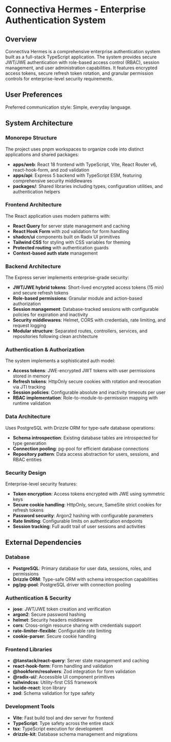 # Connectiva Hermes - Enterprise Authentication System

## Overview

Connectiva Hermes is a comprehensive enterprise authentication system built as a full-stack TypeScript application. The system provides secure JWT/JWE authentication with role-based access control (RBAC), session management, and user administration capabilities. It features encrypted access tokens, secure refresh token rotation, and granular permission controls for enterprise-level security requirements.

## User Preferences

Preferred communication style: Simple, everyday language.

## System Architecture

### Monorepo Structure
The project uses pnpm workspaces to organize code into distinct applications and shared packages:
- **apps/web**: React 18 frontend with TypeScript, Vite, React Router v6, react-hook-form, and zod validation
- **apps/api**: Express 5 backend with TypeScript ESM, featuring comprehensive security middlewares
- **packages/**: Shared libraries including types, configuration utilities, and authentication helpers

### Frontend Architecture
The React application uses modern patterns with:
- **React Query** for server state management and caching
- **React Hook Form** with zod validation for form handling
- **shadcn/ui** components built on Radix UI primitives
- **Tailwind CSS** for styling with CSS variables for theming
- **Protected routing** with authentication guards
- **Context-based auth state** management

### Backend Architecture  
The Express server implements enterprise-grade security:
- **JWT/JWE hybrid tokens**: Short-lived encrypted access tokens (15 min) and secure refresh tokens
- **Role-based permissions**: Granular module and action-based authorization
- **Session management**: Database-tracked sessions with configurable policies for expiration and inactivity
- **Security middlewares**: Helmet, CORS with credentials, rate limiting, and request logging
- **Modular structure**: Separated routes, controllers, services, and repositories following clean architecture

### Authentication & Authorization
The system implements a sophisticated auth model:
- **Access tokens**: JWE-encrypted JWT tokens with user permissions stored in memory
- **Refresh tokens**: HttpOnly secure cookies with rotation and revocation via JTI tracking
- **Session policies**: Configurable absolute and inactivity timeouts per user
- **RBAC implementation**: Role-to-module-to-permission mapping with runtime validation

### Data Architecture
Uses PostgreSQL with Drizzle ORM for type-safe database operations:
- **Schema introspection**: Existing database tables are introspected for type generation
- **Connection pooling**: pg-pool for efficient database connections  
- **Repository pattern**: Data access abstraction for users, sessions, and RBAC entities

### Security Design
Enterprise-level security features:
- **Token encryption**: Access tokens encrypted with JWE using symmetric keys
- **Secure cookie handling**: HttpOnly, secure, SameSite strict cookies for refresh tokens
- **Password security**: Argon2 hashing with configurable parameters
- **Rate limiting**: Configurable limits on authentication endpoints
- **Session tracking**: Full audit trail of user sessions and activities

## External Dependencies

### Database
- **PostgreSQL**: Primary database for user data, sessions, roles, and permissions
- **Drizzle ORM**: Type-safe ORM with schema introspection capabilities
- **pg/pg-pool**: PostgreSQL driver with connection pooling

### Authentication & Security
- **jose**: JWT/JWE token creation and verification
- **argon2**: Secure password hashing
- **helmet**: Security headers middleware
- **cors**: Cross-origin resource sharing with credentials support
- **rate-limiter-flexible**: Configurable rate limiting
- **cookie-parser**: Secure cookie handling

### Frontend Libraries
- **@tanstack/react-query**: Server state management and caching
- **react-hook-form**: Form handling and validation
- **@hookform/resolvers**: Zod integration for form validation  
- **@radix-ui/**: Accessible UI component primitives
- **tailwindcss**: Utility-first CSS framework
- **lucide-react**: Icon library
- **zod**: Schema validation for type safety

### Development Tools
- **Vite**: Fast build tool and dev server for frontend
- **TypeScript**: Type safety across the entire stack
- **tsx**: TypeScript execution for development
- **drizzle-kit**: Database schema management and migrations